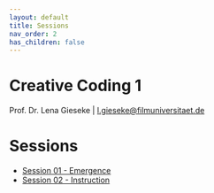 ```yaml
---
layout: default
title: Sessions
nav_order: 2
has_children: false
---
```


# Creative Coding 1
  
Prof. Dr. Lena Gieseke \| l.gieseke@filmuniversitaet.de  
  
# Sessions

* [Session 01 - Emergence](01_emergence/README.md)
* [Session 02 - Instruction](02_instruction/README.md)


<!-- * [Session 02 - Emergence](02_emergence/README.md)
    * [Submissions - Motivation](02_emergence/02_submissions_01_motivation.md)
    * [Submissions - 10PRINT Pattern](02_emergence/02_submissions_02_pattern.md)
    * [Submissions - Concept Emergence](02_emergence/02_submissions_03_emergence.md)
* [Session 03 - Instructions](03_instructions/README.md)
    * [Submissions - Circles](03_instructions/03_submissions_01_circles.md)
    * [Submissions - Happiness](03_instructions/03_submissions_02_happiness.md)
    * [Submissions - Instructions](03_instructions/03_submissions_03_instructions.md)
* [Session 04 - Connection](04_connection/README.md)
* [Session 05 - Still Connecting](05_still_connecting/README.md)
* [Session 06 - Space](06_space/README.md)
    * [Code](06_space/code/)
* [Session 07 - Asynchronism](07_asynchronism/README.md)
    * [Code](07_asynchronism/code/cc1_ws2324_functions.js)
    * [Submissions - Your Own Scene](07_asynchronism/07_submissions_07_yourscene.md)
* [Session 08 - Systems](08_systems/README.md) -->
